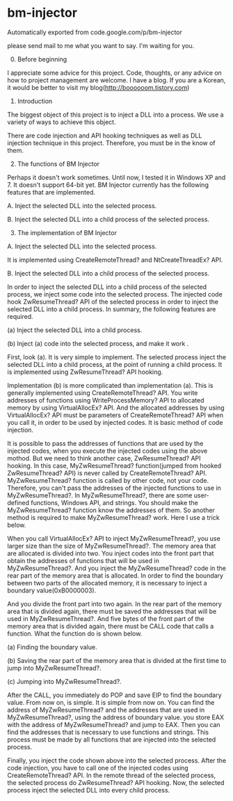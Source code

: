# bm-injector
Automatically exported from code.google.com/p/bm-injector

please send mail to me what you want to say. I'm waiting for you.

0. Before beginning

I appreciate some advice for this project. Code, thoughts, or any advice on how to project management are welcome. I have a blog. If you are a Korean, it would be better to visit my blog(http://boooooom.tistory.com)

1. Introduction

The biggest object of this project is to inject a DLL into a process. We use a variety of ways to achieve this object.

There are code injection and API hooking techniques as well as DLL injection technique in this project. Therefore, you must be in the know of them.

2. The functions of BM Injector

Perhaps it doesn't work sometimes. Until now, I tested it in Windows XP and 7. It doesn't support 64-bit yet. BM Injector currently has the following features that are implemented.

A. Inject the selected DLL into the selected process.

B. Inject the selected DLL into a child process of the selected process.

3. The implementation of BM Injector

A. Inject the selected DLL into the selected process.

It is implemented using CreateRemoteThread? and NtCreateThreadEx? API.

B. Inject the selected DLL into a child process of the selected process.

In order to inject the selected DLL into a child process of the selected process, we inject some code into the selected process. The injected code hook ZwResumeThread? API of the selected process in order to inject the selected DLL into a child process. In summary, the following features are required.

(a) Inject the selected DLL into a child process.

(b) Inject (a) code into the selected process, and make it work .

First, look (a). It is very simple to implement. The selected process inject the selected DLL into a child process, at the point of running a child process. It is implemented using ZwResumeThread? API hooking.

Implementation (b) is more complicated than implementation (a). This is generally implemented using CreateRemoteThread? API. You write addresses of functions using WriteProcessMemory? API to allocated memory by using VirtualAllocEx? API. And the allocated addresses by using VirtualAllocEx? API must be parameters of CreateRemoteThread? API when you call it, in order to be used by injected codes. It is basic method of code injection.

It is possible to pass the addresses of functions that are used by the injected codes, when you execute the injected codes using the above mothod. But we need to think another case, ZwResumeThread? API hooking. In this case, MyZwResumeThread? function(jumped from hooked ZwResumeThread? API) is never called by CreateRemoteThread? API. MyZwResumeThread? function is called by other code, not your code. Therefore, you can't pass the addresses of the injected functions to use in MyZwResumeThread?. In MyZwResumeThread?, there are some user-defined functions, Windows API, and strings. You should make the MyZwResumeThread? function know the addresses of them. So another method is required to make MyZwResumeThread? work. Here I use a trick below.

When you call VirtualAllocEx? API to inject MyZwResumeThread?, you use larger size than the size of MyZwResumeThread?. The memory area that are allocated is divided into two. You inject codes into the front part that obtain the addresses of functions that will be used in MyZwResumeThread?. And you inject the MyZwResumeThread? code in the rear part of the memory area that is allocated. In order to find the boundary between two parts of the allocated memory, it is necessary to inject a boundary value(0xB0000003).

And you divide the front part into two again. In the rear part of the memory area that is divided again, there must be saved the addresses that will be used in MyZwResumeThread?. And five bytes of the front part of the memory area that is divided again, there must be CALL code that calls a function. What the function do is shown below.

(a) Finding the boundary value.

(b) Saving the rear part of the memory area that is divided at the first time to jump into MyZwResumeThread?.

(c) Jumping into MyZwResumeThread?.

After the CALL, you immediately do POP and save EIP to find the boundary value. From now on, is simple. It is simple from now on. You can find the address of MyZwResumeThread? and the addresses that are used in MyZwResumeThread?, using the address of boundary value. you store EAX with the address of MyZwResumeThread? and jump to EAX. Then you can find the addresses that is necessary to use functions and strings. This process must be made by all functions that are injected into the selected process.

Finally, you inject the code shown above into the selected process. After the code injection, you have to call one of the injected codes using CreateRemoteThread? API. In the remote thread of the selected process, the selected process do ZwResumeThread? API hooking. Now, the selected process inject the selected DLL into every child process.
